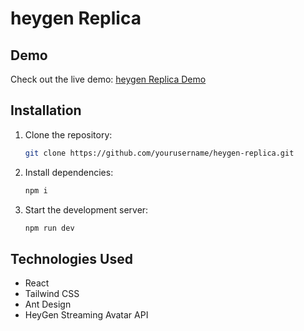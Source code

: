 # heygen Replica


## Demo

Check out the live demo: [heygen Replica Demo](https://heygen-replica.vercel.app)

## Installation

1. Clone the repository:

   ```bash
   git clone https://github.com/yourusername/heygen-replica.git
   ```

2. Install dependencies:

   ```bash
   npm i
   ```

3. Start the development server:

   ```bash
   npm run dev
   ```

## Technologies Used

- React
- Tailwind CSS
- Ant Design
- HeyGen Streaming Avatar API
